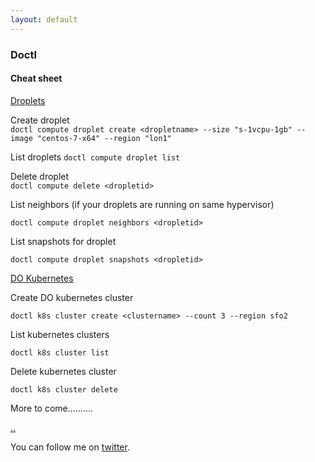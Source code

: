 ```yaml
---
layout: default
---
```


### Doctl

#### [](#header-4)Cheat sheet

[Droplets](https://www.digitalocean.com/products/droplets/)

Create droplet  
``` doctl compute droplet create <dropletname> --size "s-1vcpu-1gb" --image "centos-7-x64" --region "lon1" ```

List droplets
``` doctl compute droplet list ```

Delete droplet  
``` doctl compute delete <dropletid> ```

List neighbors (if your droplets are running on same hypervisor)  

``` doctl compute droplet neighbors <dropletid> ```

List snapshots for droplet  

``` doctl compute droplet snapshots <dropletid> ```

[DO Kubernetes](https://www.digitalocean.com/products/kubernetes/)

Create DO kubernetes cluster  

``` doctl k8s cluster create <clustername> --count 3 --region sfo2 ```

List kubernetes clusters  

``` doctl k8s cluster list ```

Delete kubernetes cluster  

``` doctl k8s cluster delete ```

More to come..........


[..](../)

You can follow me on [twitter](https://twitter.com/AlexisReyesJR).
